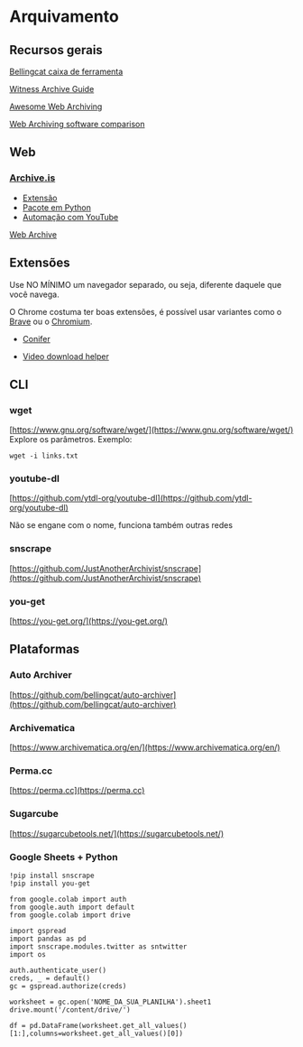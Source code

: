 # Arquivamento

## Recursos gerais
[Bellingcat caixa de ferramenta](https://docs.google.com/spreadsheets/d/18rtqh8EG2q1xBo2cLNyhIDuK9jrPGwYr9DI2UncoqJQ/edit#gid=1720404390)

[Witness Archive Guide](https://archiving.witness.org/archive-guide/)

[Awesome Web Archiving](https://github.com/iipc/awesome-web-archiving)

[Web Archiving software comparison](https://docs.google.com/spreadsheets/d/1FqxwaZnIhhQ7jDCC-W64NMRf5rDeh2Shx3u01MsBmTQ/edit#gid=0)

## Web
### [Archive.is](https://archive.is)
- [Extensão](https://addons.mozilla.org/en-GB/firefox/addon/wayback-machine_new/) 
- [Pacote em Python](https://github.com/akamhy/waybackpy)
- [Automação com YouTube](https://github.com/bibanon/tubeup)

[Web Archive](https://web.archive.org/)

## Extensões
Use NO MÍNIMO um navegador separado, ou seja, diferente daquele que você navega. 

O Chrome costuma ter boas extensões, é possível usar variantes como o [Brave](https://brave.com/) ou o [Chromium](https://www.chromium.org/chromium-projects/).

- [Conifer](https://conifer.rhizome.org/)

- [Video download helper](https://www.downloadhelper.net/)

## CLI
### wget
[https://www.gnu.org/software/wget/](https://www.gnu.org/software/wget/)
Explore os parâmetros. Exemplo:

`wget -i links.txt`

### youtube-dl
[https://github.com/ytdl-org/youtube-dl](https://github.com/ytdl-org/youtube-dl)

Não se engane com o nome, funciona também outras redes

### snscrape
[https://github.com/JustAnotherArchivist/snscrape](https://github.com/JustAnotherArchivist/snscrape)

### you-get
[https://you-get.org/](https://you-get.org/)


## Plataformas
### Auto Archiver
[https://github.com/bellingcat/auto-archiver](https://github.com/bellingcat/auto-archiver)

### Archivematica
[https://www.archivematica.org/en/](https://www.archivematica.org/en/)

### Perma.cc
[https://perma.cc](https://perma.cc)

### Sugarcube
[https://sugarcubetools.net/](https://sugarcubetools.net/)

### Google Sheets + Python

```
!pip install snscrape
!pip install you-get

from google.colab import auth
from google.auth import default
from google.colab import drive

import gspread
import pandas as pd
import snscrape.modules.twitter as sntwitter
import os

auth.authenticate_user()
creds, _ = default()
gc = gspread.authorize(creds)

worksheet = gc.open('NOME_DA_SUA_PLANILHA').sheet1
drive.mount('/content/drive/')

df = pd.DataFrame(worksheet.get_all_values()[1:],columns=worksheet.get_all_values()[0])

```
